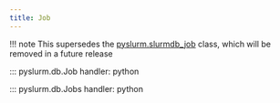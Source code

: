 ```yaml
---
title: Job
---
```


!!! note
    This supersedes the [pyslurm.slurmdb_job](../old/db/job.md) class, which
    will be removed in a future release

::: pyslurm.db.Job
    handler: python

::: pyslurm.db.Jobs
    handler: python

